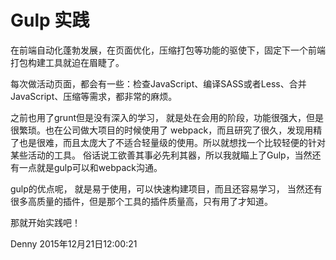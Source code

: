 # Gulp 实践

在前端自动化蓬勃发展，在页面优化，压缩打包等功能的驱使下，固定下一个前端打包构建工具就迫在眉睫了。

每次做活动页面，都会有一些：检查JavaScript、编译SASS或者Less、合并JavaScript、压缩等需求，都非常的麻烦。

之前也用了grunt但是没有深入的学习， 就是处在会用的阶段，功能很强大，但是很繁琐。也在公司做大项目的时候使用了 webpack，而且研究了很久，发现用精了也是很难，而且太庞大了不适合轻量级的使用。所以就想找一个比较轻便的针对某些活动的工具。 俗话说工欲善其事必先利其器，所以我就瞄上了Gulp，当然还有一点就是gulp可以和webpack沟通。

gulp的优点呢， 就是易于使用，可以快速构建项目，而且还容易学习， 当然还有很多高质量的插件，但是那个工具的插件质量高，只有用了才知道。

那就开始实践吧！

Denny  2015年12月21日12:00:21

